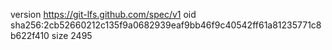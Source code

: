 version https://git-lfs.github.com/spec/v1
oid sha256:2cb52660212c135f9a0682939eaf9bb46f9c40542ff61a81235771c8b622f410
size 2495
